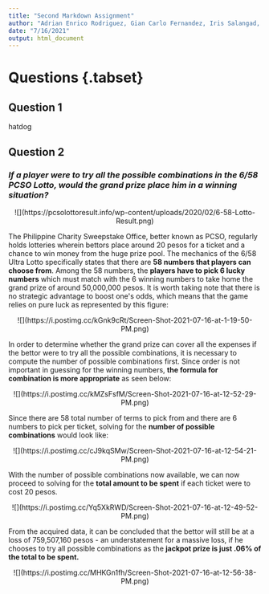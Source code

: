 ```yaml
---
title: "Second Markdown Assignment"
author: "Adrian Enrico Rodriguez, Gian Carlo Fernandez, Iris Salangad, John Kyle C. Lluz"
date: "7/16/2021"
output: html_document
---
```




# Questions {.tabset}

## Question 1

hatdog

## Question 2

### *If a player were to try all the possible combinations in the 6/58 PCSO Lotto, would the grand prize place him in a winning situation?*

<center>
![](https://pcsolottoresult.info/wp-content/uploads/2020/02/6-58-Lotto-Result.png)
</center>

  The Philippine Charity Sweepstake Office, better known as PCSO, regularly holds lotteries wherein bettors place around 20 pesos for a ticket and a chance to win money from the huge prize pool.  The mechanics of the 6/58 Ultra Lotto specifically states that there are **58 numbers that players can choose from**.  Among the 58 numbers, the **players have to pick 6 lucky numbers** which must match with the 6 winning numbers to take home the grand prize of around 50,000,000 pesos.  It is worth taking note that there is no strategic advantage to boost one's odds, which means that the game relies on pure luck as represented by this figure:

<center>
![](https://i.postimg.cc/kGnk9cRt/Screen-Shot-2021-07-16-at-1-19-50-PM.png)
</center>

  In order to determine whether the grand prize can cover all the expenses if the bettor were to try all the possible combinations, it is necessary to compute the number of possible combinations first.  Since order is not important in guessing for the winning numbers, **the formula for combination is more appropriate** as seen below:

<center>
![](https://i.postimg.cc/kMZsFsfM/Screen-Shot-2021-07-16-at-12-52-29-PM.png)
</center>

  Since there are 58 total number of terms to pick from and there are 6 numbers to pick per ticket, solving for the **number of possible combinations** would look like:

<center>
![](https://i.postimg.cc/cJ9kqSMw/Screen-Shot-2021-07-16-at-12-54-21-PM.png)
</center>

  With the number of possible combinations now available, we can now proceed to solving for the **total amount to be spent** if each ticket were to cost 20 pesos.

<center>
![](https://i.postimg.cc/Yq5XkRWD/Screen-Shot-2021-07-16-at-12-49-52-PM.png)
</center>

  From the acquired data, it can be concluded that the bettor will still be at a loss of 759,507,160 pesos - an understatement for a massive loss, if he chooses to try all possible combinations as the **jackpot prize is just .06% of the total to be spent.**

<center>
![](https://i.postimg.cc/MHKGn1fh/Screen-Shot-2021-07-16-at-12-56-38-PM.png)
</center>
